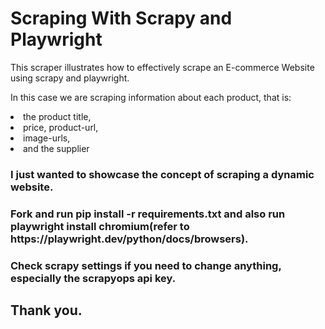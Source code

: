 <h1> Scraping With Scrapy and Playwright</h1>
<p>This scraper illustrates how to effectively scrape an E-commerce Website using scrapy and playwright.</p>
<p>In this case we are scraping information about each product, that is:
  <li>the product title,</li>
  <li>price, product-url,</li>
  <li>image-urls,</li>
  <li> and the supplier</li> 
</p>
<h3>I just wanted to showcase the concept of scraping a dynamic website.</h3>
<h3> Fork and run pip install -r requirements.txt and also run playwright install chromium(refer to https://playwright.dev/python/docs/browsers).</h3>
<h3>Check scrapy settings if you need to change anything, especially the scrapyops api key.</h3>
<h2>Thank you.</h2>
